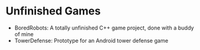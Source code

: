 Unfinished Games
================

* BoredRobots: A totally unfinished C++ game project, done with a buddy of mine
* TowerDefense: Prototype for an Android tower defense game
